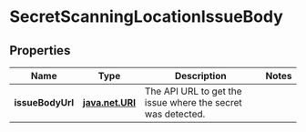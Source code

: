 
# SecretScanningLocationIssueBody

## Properties
Name | Type | Description | Notes
------------ | ------------- | ------------- | -------------
**issueBodyUrl** | [**java.net.URI**](java.net.URI.md) | The API URL to get the issue where the secret was detected. | 



